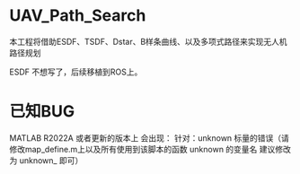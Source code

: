 # UAV_Path_Search
本工程将借助ESDF、TSDF、Dstar、B样条曲线、以及多项式路径来实现无人机路径规划

ESDF 不想写了，后续移植到ROS上。

# 已知BUG
MATLAB R2022A 或者更新的版本上 会出现：
针对：unknown 标量的错误（请修改map_define.m上以及所有使用到该脚本的函数 unknown 的变量名 建议修改为 unknown_ 即可）
